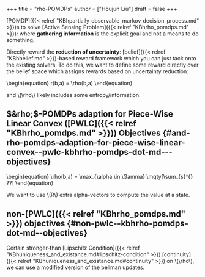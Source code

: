 +++
title = "rho-POMDPs"
author = ["Houjun Liu"]
draft = false
+++

[POMDP]({{< relref "KBhpartially_observable_markov_decision_process.md" >}})s to solve [Active Sensing Problem]({{< relref "KBhrho_pomdps.md" >}}): where **gathering information** is the explicit goal and not a means to do something.

Directly reward the **reduction of uncertainty**: [belief]({{< relref "KBhbelief.md" >}})-based reward framework which you can just tack onto the existing solvers. To do this, we want to define some reward directly over the belief space which assigns rewards based on uncertainty reduction:

\begin{equation}
r(b,a) = \rho(b,a)
\end{equation}

and \\(\rho\\) likely includes some entropy/information.


## $&rho;$-POMDPs adaption for Piece-Wise Linear Convex ([PWLC]({{< relref "KBhrho_pomdps.md" >}})) Objectives {#and-rho-pomdps-adaption-for-piece-wise-linear-convex--pwlc-kbhrho-pomdps-dot-md---objectives}

\begin{equation}
\rho(b,a) = \max\_{\alpha \in \Gamma} \mqty[\sum\_{s}^{} ??]
\end{equation}

We want to use \\(R\\) extra alpha-vectors to compute the value at a state.


## non-[PWLC]({{< relref "KBhrho_pomdps.md" >}}) objectives {#non-pwlc--kbhrho-pomdps-dot-md--objectives}

Certain stronger-than [Lipschitz Condition]({{< relref "KBhuniqueness_and_existance.md#lipschitz-condition" >}}) [continuity]({{< relref "KBhuniqueness_and_existance.md#continuity" >}}) on \\(\rho\\), we can use a modified version of the bellman updates.
